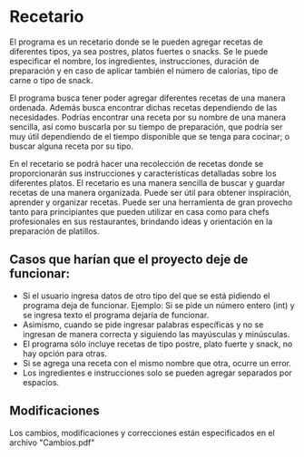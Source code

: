 # Recetario

El programa es un recetario donde se le pueden agregar recetas de diferentes tipos, ya sea postres, platos fuertes o snacks. Se le puede especificar el nombre, los ingredientes, instrucciones, duración de preparación y en caso de aplicar también el número de calorías, tipo de carne o tipo de snack. 

El programa busca tener poder agregar diferentes recetas de una manera ordenada. Además busca encontrar dichas recetas dependiendo de las necesidades. Podrías encontrar una receta por su nombre de una manera sencilla, así como buscarla por su tiempo de preparación, que podría ser muy útil dependiendo de el tiempo disponible que se tenga para cocinar; o buscar alguna receta por su tipo. 

En el recetario se podrá hacer una recolección de recetas donde se proporcionarán sus instrucciones y características detalladas sobre los diferentes platos. El recetario es una manera sencilla de buscar y guardar recetas de una manera organizada. Puede ser útil para obtener inspiración, aprender y organizar recetas. Puede ser una herramienta de gran provecho tanto para principiantes que pueden utilizar en casa como para chefs profesionales en sus restaurantes, brindando ideas y orientación en la preparación de platillos.

## Casos que harían que el proyecto deje de funcionar:
- Si el usuario ingresa datos de otro tipo del que se está pidiendo el programa deja de funcionar. 
Ejemplo: Si se pide un número entero (int) y se ingresa texto el programa dejaría de funcionar.
- Asimismo, cuando se pide ingresar palabras específicas y no se ingresan de manera correcta y siguiendo las mayúsculas y minúsculas.
- El programa sólo incluye recetas de tipo postre, plato fuerte y snack, no hay opción para otras.
- Si se agrega una receta con el mismo nombre que otra, ocurre un error.
- Los ingredientes e instrucciones solo se pueden agregar separados por espacios.

## Modificaciones
Los cambios, modificaciones y correcciones están especificados en el archivo "Cambios.pdf"
